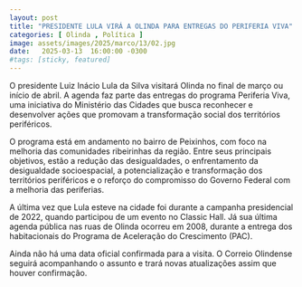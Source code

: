 ```yaml
---
layout: post
title: "PRESIDENTE LULA VIRÁ A OLINDA PARA ENTREGAS DO PERIFERIA VIVA"
categories: [ Olinda , Política ]
image: assets/images/2025/marco/13/02.jpg
date:   2025-03-13  16:00:00 -0300
#tags: [sticky, featured]
---
```

O presidente Luiz Inácio Lula da Silva visitará Olinda no final de março ou início de abril. A agenda faz parte das entregas do programa Periferia Viva, uma iniciativa do Ministério das Cidades que busca reconhecer e desenvolver ações que promovam a transformação social dos territórios periféricos.

O programa está em andamento no bairro de Peixinhos, com foco na melhoria das comunidades ribeirinhas da região. Entre seus principais objetivos, estão a redução das desigualdades, o enfrentamento da desigualdade socioespacial, a potencialização e transformação dos territórios periféricos e o reforço do compromisso do Governo Federal com a melhoria das periferias.

A última vez que Lula esteve na cidade foi durante a campanha presidencial de 2022, quando participou de um evento no Classic Hall. Já sua última agenda pública nas ruas de Olinda ocorreu em 2008, durante a entrega dos habitacionais do Programa de Aceleração do Crescimento (PAC).

Ainda não há uma data oficial confirmada para a visita. O Correio Olindense seguirá acompanhando o assunto e trará novas atualizações assim que houver confirmação.